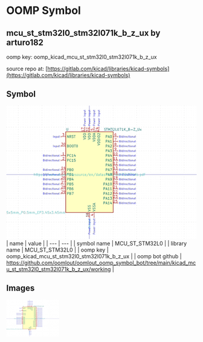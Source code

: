 # OOMP Symbol  
## mcu_st_stm32l0_stm32l071k_b_z_ux  by arturo182  
  
oomp key: oomp_kicad_mcu_st_stm32l0_stm32l071k_b_z_ux  
  
source repo at: [https://gitlab.com/kicad/libraries/kicad-symbols](https://gitlab.com/kicad/libraries/kicad-symbols)  
## Symbol  
  
[![working.png](working_600.png)](working.png)  
| name | value | 
| --- | --- | 
| symbol name | MCU_ST_STM32L0 | 
| library name | MCU_ST_STM32L0 | 
| oomp key | oomp_kicad_mcu_st_stm32l0_stm32l071k_b_z_ux | 
| oomp bot github | https://github.com/oomlout/oomlout_oomp_symbol_bot/tree/main/kicad_mcu_st_stm32l0_stm32l071k_b_z_ux/working | 
## Images  
  
[![working.png](working_140.png)](working.png)  
